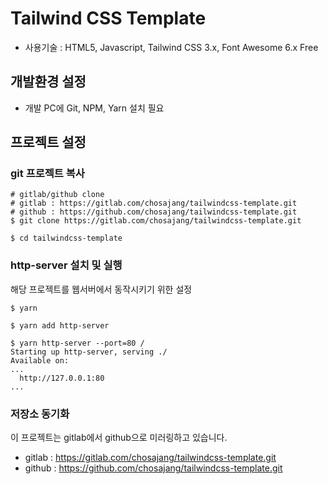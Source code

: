 # Tailwind CSS Template

- 사용기술 : HTML5, Javascript, Tailwind CSS 3.x, Font Awesome 6.x Free

## 개발환경 설정
- 개발 PC에 Git, NPM, Yarn 설치 필요

## 프로젝트 설정
### git 프로젝트 복사
```shell
# gitlab/github clone
# gitlab : https://gitlab.com/chosajang/tailwindcss-template.git
# github : https://github.com/chosajang/tailwindcss-template.git
$ git clone https://gitlab.com/chosajang/tailwindcss-template.git

$ cd tailwindcss-template
```

### http-server 설치 및 실행
해당 프로젝트를 웹서버에서 동작시키기 위한 설정
```shell
$ yarn

$ yarn add http-server

$ yarn http-server --port=80 /
Starting up http-server, serving ./
Available on:
...
  http://127.0.0.1:80
...
```

### 저장소 동기화
이 프로젝트는 gitlab에서 github으로 미러링하고 있습니다.
- gitlab : https://gitlab.com/chosajang/tailwindcss-template.git
- github : https://github.com/chosajang/tailwindcss-template.git